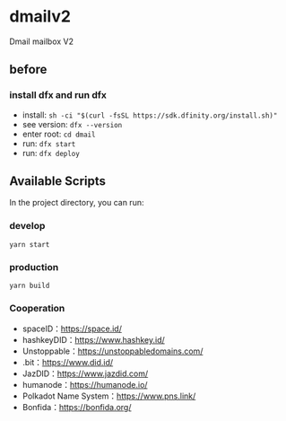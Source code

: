# dmailv2

Dmail mailbox V2

## before
### install dfx and run dfx
- install: `sh -ci "$(curl -fsSL https://sdk.dfinity.org/install.sh)"`
- see version: `dfx --version`
- enter root: `cd dmail`
- run: `dfx start`
- run: `dfx deploy`

## Available Scripts

In the project directory, you can run:

### develop
`yarn start`

### production
`yarn build`


### Cooperation
* spaceID：https://space.id/
* hashkeyDID：https://www.hashkey.id/
* Unstoppable：https://unstoppabledomains.com/
* .bit：https://www.did.id/
* JazDID：https://www.jazdid.com/
* humanode：https://humanode.io/
* Polkadot Name System：https://www.pns.link/
* Bonfida：https://bonfida.org/
